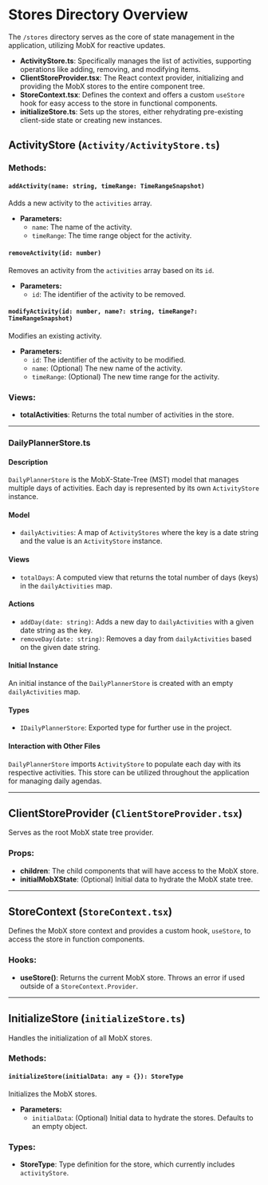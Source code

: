# Stores Directory Overview

The `/stores` directory serves as the core of state management in the application, utilizing MobX for reactive updates. 

- **ActivityStore.ts**: Specifically manages the list of activities, supporting operations like adding, removing, and modifying items. 
- **ClientStoreProvider.tsx**: The React context provider, initializing and providing the MobX stores to the entire component tree. 
- **StoreContext.tsx**: Defines the context and offers a custom `useStore` hook for easy access to the store in functional components. 
- **initializeStore.ts**: Sets up the stores, either rehydrating pre-existing client-side state or creating new instances.


## ActivityStore (`Activity/ActivityStore.ts`)

### Methods:

#### `addActivity(name: string, timeRange: TimeRangeSnapshot)`

Adds a new activity to the `activities` array.

- **Parameters:**
  - `name`: The name of the activity.
  - `timeRange`: The time range object for the activity.

#### `removeActivity(id: number)`

Removes an activity from the `activities` array based on its `id`.

- **Parameters:**
  - `id`: The identifier of the activity to be removed.

#### `modifyActivity(id: number, name?: string, timeRange?: TimeRangeSnapshot)`

Modifies an existing activity.

- **Parameters:**
  - `id`: The identifier of the activity to be modified.
  - `name`: (Optional) The new name of the activity.
  - `timeRange`: (Optional) The new time range for the activity.

### Views:

- **totalActivities**: Returns the total number of activities in the store.

---
### DailyPlannerStore.ts

#### Description

`DailyPlannerStore` is the MobX-State-Tree (MST) model that manages multiple days of activities. Each day is represented by its own `ActivityStore` instance.

#### Model

- `dailyActivities`: A map of `ActivityStores` where the key is a date string and the value is an `ActivityStore` instance.

#### Views

- `totalDays`: A computed view that returns the total number of days (keys) in the `dailyActivities` map.

#### Actions

- `addDay(date: string)`: Adds a new day to `dailyActivities` with a given date string as the key.
- `removeDay(date: string)`: Removes a day from `dailyActivities` based on the given date string.

#### Initial Instance

An initial instance of the `DailyPlannerStore` is created with an empty `dailyActivities` map.

#### Types

- `IDailyPlannerStore`: Exported type for further use in the project.

#### Interaction with Other Files

`DailyPlannerStore` imports `ActivityStore` to populate each day with its respective activities. This store can be utilized throughout the application for managing daily agendas.

---

## ClientStoreProvider (`ClientStoreProvider.tsx`)

Serves as the root MobX state tree provider.

### Props:

- **children**: The child components that will have access to the MobX store.
- **initialMobXState**: (Optional) Initial data to hydrate the MobX state tree.

---

## StoreContext (`StoreContext.tsx`)

Defines the MobX store context and provides a custom hook, `useStore`, to access the store in function components.

### Hooks:

- **useStore()**: Returns the current MobX store. Throws an error if used outside of a `StoreContext.Provider`.

---

## InitializeStore (`initializeStore.ts`)

Handles the initialization of all MobX stores.

### Methods:

#### `initializeStore(initialData: any = {}): StoreType`

Initializes the MobX stores.

- **Parameters:**
  - `initialData`: (Optional) Initial data to hydrate the stores. Defaults to an empty object.

### Types:

- **StoreType**: Type definition for the store, which currently includes `activityStore`.
